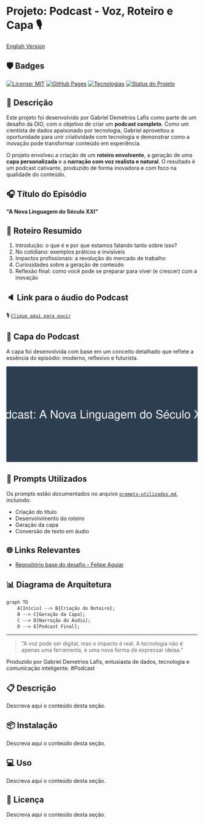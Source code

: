 # Projeto: Podcast - Voz, Roteiro e Capa 🎙️

[English Version](./README_en.md)

## 🛡️ Badges
[![License: MIT](https://img.shields.io/badge/License-MIT-yellow.svg)](https://opensource.org/licenses/MIT)
[![GitHub Pages](https://img.shields.io/badge/GitHub%20Pages-Ativo-brightgreen.svg)](https://galafis.github.io/Criando-um-Podcast-com-IAs-Generativas/)
[![Tecnologias](https://img.shields.io/badge/Tecnologias-Markdown%2C%20MP3-blue.svg)](https://github.com/galafis/Criando-um-Podcast-com-IAs-Generativas#tecnologias)
[![Status do Projeto](https://img.shields.io/badge/Status-Em%20Desenvolvimento-yellow.svg)](https://github.com/galafis/Criando-um-Podcast-com-IAs-Generativas#status-do-projeto)

## 📒 Descrição
Este projeto foi desenvolvido por Gabriel Demetrios Lafis como parte de um desafio da DIO, com o objetivo de criar um **podcast completo**. Como um cientista de dados apaixonado por tecnologia, Gabriel aproveitou a oportunidade para unir criatividade com tecnologia e demonstrar como a inovação pode transformar conteúdo em experiência.

O projeto envolveu a criação de um **roteiro envolvente**, a geração de uma **capa personalizada** e a **narração com voz realista e natural**. O resultado é um podcast cativante, produzido de forma inovadora e com foco na qualidade do conteúdo.

## 🎧 Título do Episódio
**"A Nova Linguagem do Século XXI"**

## 🧠 Roteiro Resumido
1. Introdução: o que é e por que estamos falando tanto sobre isso?
2. No cotidiano: exemplos práticos e invisíveis
3. Impactos profissionais: a revolução do mercado de trabalho
4. Curiosidades sobre a geração de conteúdo
5. Reflexão final: como você pode se preparar para viver (e crescer) com a inovação

## 🔈 Link para o áudio do Podcast
🎙️ [`Clique aqui para ouvir`](./assets/gabriel-demetrios-lafis.mp3)

## 🎨 Capa do Podcast
A capa foi desenvolvida com base em um conceito detalhado que reflete a essência do episódio: moderno, reflexivo e futurista.

![Capa do Podcast](./assets/podcast_hero_image.png)

## 💬 Prompts Utilizados
Os prompts estão documentados no arquivo [`prompts-utilizados.md`](./docs/prompts-utilizados.md), incluindo:
- Criação do título
- Desenvolvimento do roteiro
- Geração da capa
- Conversão de texto em áudio

## 🌐 Links Relevantes
- [Repositório base do desafio - Felipe Aguiar](https://github.com/felipeAguiarCode/prompts-for-podcast-generate-by-ia)

## 📊 Diagrama de Arquitetura
```mermaid
graph TD
    A[Início] --> B{Criação do Roteiro};
    B --> C[Geração da Capa];
    C --> D[Narração do Áudio];
    D --> E[Podcast Final];
```

---

> "A voz pode ser digital, mas o impacto é real. A tecnologia não é apenas uma ferramenta, é uma nova forma de expressar ideias."

Produzido por Gabriel Demetrios Lafis, entusiasta de dados, tecnologia e comunicação inteligente. #Podcast


## 📋 Descrição

Descreva aqui o conteúdo desta seção.


## 📦 Instalação

Descreva aqui o conteúdo desta seção.


## 💻 Uso

Descreva aqui o conteúdo desta seção.


## 📄 Licença

Descreva aqui o conteúdo desta seção.

